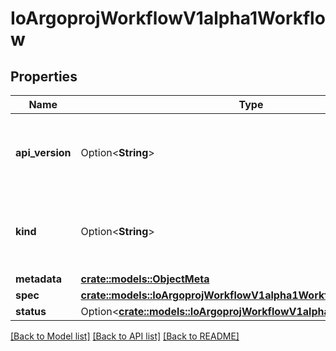 # IoArgoprojWorkflowV1alpha1Workflow

## Properties

Name | Type | Description | Notes
------------ | ------------- | ------------- | -------------
**api_version** | Option<**String**> | APIVersion defines the versioned schema of this representation of an object. Servers should convert recognized schemas to the latest internal value, and may reject unrecognized values. More info: https://git.io.k8s.community/contributors/devel/sig-architecture/api-conventions.md#resources | [optional]
**kind** | Option<**String**> | Kind is a string value representing the REST resource this object represents. Servers may infer this from the endpoint the client submits requests to. Cannot be updated. In CamelCase. More info: https://git.io.k8s.community/contributors/devel/sig-architecture/api-conventions.md#types-kinds | [optional]
**metadata** | [**crate::models::ObjectMeta**](ObjectMeta.md) |  | 
**spec** | [**crate::models::IoArgoprojWorkflowV1alpha1WorkflowSpec**](io.argoproj.workflow.v1alpha1.WorkflowSpec.md) |  | 
**status** | Option<[**crate::models::IoArgoprojWorkflowV1alpha1WorkflowStatus**](io.argoproj.workflow.v1alpha1.WorkflowStatus.md)> |  | [optional]

[[Back to Model list]](../README.md#documentation-for-models) [[Back to API list]](../README.md#documentation-for-api-endpoints) [[Back to README]](../README.md)



